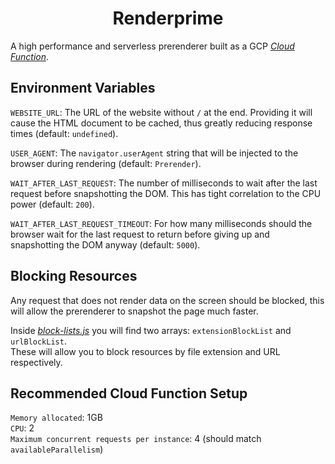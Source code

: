 <h1 align="center">Renderprime</h1>

A high performance and serverless prerenderer built as a GCP _[Cloud Function](https://cloud.google.com/functions)_.

## Environment Variables

`WEBSITE_URL`: The URL of the website without `/` at the end. Providing it will cause the HTML document to be cached, thus greatly reducing response times (default: `undefined`).

`USER_AGENT`: The `navigator.userAgent` string that will be injected to the browser during rendering (default: `Prerender`).

`WAIT_AFTER_LAST_REQUEST`: The number of milliseconds to wait after the last request before snapshotting the DOM. This has tight correlation to the CPU power (default: `200`).

`WAIT_AFTER_LAST_REQUEST_TIMEOUT`: For how many milliseconds should the browser wait for the last request to return before giving up and snapshotting the DOM anyway (default: `5000`).

## Blocking Resources

Any request that does not render data on the screen should be blocked, this will allow the prerenderer to snapshot the page much faster.

Inside _[block-lists.js](src/block-lists.js)_ you will find two arrays: `extensionBlockList` and `urlBlockList`.
<br>
These will allow you to block resources by file extension and URL respectively.

## Recommended Cloud Function Setup

`Memory allocated`: 1GB
<br>
`CPU`: 2
<br>
`Maximum concurrent requests per instance`: 4 (should match `availableParallelism`)
